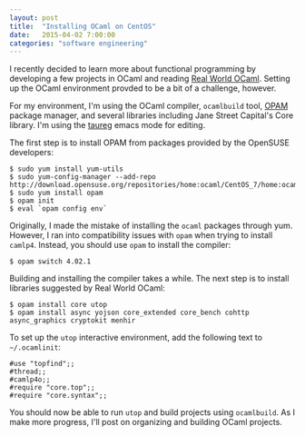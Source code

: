 ```yaml
---
layout: post
title:  "Installing OCaml on CentOS"
date:   2015-04-02 7:00:00
categories: "software engineering"
---
```


I recently decided to learn more about functional programming by developing a few projects in OCaml and reading [Real World OCaml](https://realworldocaml.org/). Setting up the OCaml environment provded to be a bit of a challenge, however.

For my environment, I'm using the OCaml compiler, `ocamlbuild` tool, [OPAM](https://opam.ocaml.org/) package manager, and several libraries including Jane Street Capital's Core library.  I'm using the [taureg](https://github.com/ocaml/tuareg) emacs mode for editing.

The first step is to install OPAM from packages provided by the OpenSUSE developers:

    $ sudo yum install yum-utils
    $ sudo yum-config-manager --add-repo http://download.opensuse.org/repositories/home:ocaml/CentOS_7/home:ocaml.repo
    $ sudo yum install opam
	$ opam init
    $ eval `opam config env`

Originally, I made the mistake of installing the `ocaml` packages through yum. However, I ran into compatibility issues with `opam` when trying to install `camlp4`.  Instead, you should use `opam` to install the compiler:

    $ opam switch 4.02.1

Building and installing the compiler takes a while.  The next step is to install libraries suggested by Real World OCaml:

    $ opam install core utop
	$ opam install async yojson core_extended core_bench cohttp async_graphics cryptokit menhir

To set up the `utop` interactive environment, add the following text to `~/.ocamlinit`:

    #use "topfind";;
    #thread;;
    #camlp4o;;
    #require "core.top";;
    #require "core.syntax";;

You should now be able to run `utop` and build projects using `ocamlbuild`.  As I make more progress, I'll post on organizing and building OCaml projects.

